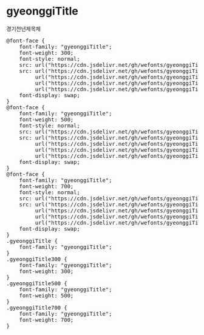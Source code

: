 # gyeonggiTitle
경기천년제목체

<pre>
@font-face {
    font-family: "gyeonggiTitle";
    font-weight: 300;
    font-style: normal;
    src: url("https://cdn.jsdelivr.net/gh/wefonts/gyeonggiTitle/gyeonggiTitle-Light.eot");
    src: url("https://cdn.jsdelivr.net/gh/wefonts/gyeonggiTitle/gyeonggiTitle-Light.eot?#iefix") format("embedded-opentype"),
         url("https://cdn.jsdelivr.net/gh/wefonts/gyeonggiTitle/gyeonggiTitle-Light.woff2") format("woff2"),
         url("https://cdn.jsdelivr.net/gh/wefonts/gyeonggiTitle/gyeonggiTitle-Light.woff") format("woff"),
         url("https://cdn.jsdelivr.net/gh/wefonts/gyeonggiTitle/gyeonggiTitle-Light.ttf") format("truetype");
    font-display: swap;
} 
@font-face {
    font-family: "gyeonggiTitle";
    font-weight: 500;
    font-style: normal;
    src: url("https://cdn.jsdelivr.net/gh/wefonts/gyeonggiTitle/gyeonggiTitle-Medium.eot");
    src: url("https://cdn.jsdelivr.net/gh/wefonts/gyeonggiTitle/gyeonggiTitle-Medium.eot?#iefix") format("embedded-opentype"),
         url("https://cdn.jsdelivr.net/gh/wefonts/gyeonggiTitle/gyeonggiTitle-Medium.woff2") format("woff2"),
         url("https://cdn.jsdelivr.net/gh/wefonts/gyeonggiTitle/gyeonggiTitle-Medium.woff") format("woff"),
         url("https://cdn.jsdelivr.net/gh/wefonts/gyeonggiTitle/gyeonggiTitle-Medium.ttf") format("truetype");
    font-display: swap;
}
@font-face {
    font-family: "gyeonggiTitle";
    font-weight: 700;
    font-style: normal;
    src: url("https://cdn.jsdelivr.net/gh/wefonts/gyeonggiTitle/gyeonggiTitle-Bold.eot");
    src: url("https://cdn.jsdelivr.net/gh/wefonts/gyeonggiTitle/gyeonggiTitle-Bold.eot?#iefix") format("embedded-opentype"),
         url("https://cdn.jsdelivr.net/gh/wefonts/gyeonggiTitle/gyeonggiTitle-Bold.woff2") format("woff2"),
         url("https://cdn.jsdelivr.net/gh/wefonts/gyeonggiTitle/gyeonggiTitle-Bold.woff") format("woff"),
         url("https://cdn.jsdelivr.net/gh/wefonts/gyeonggiTitle/gyeonggiTitle-Bold.ttf") format("truetype");
    font-display: swap;
}
.gyeonggiTitle {
    font-family: "gyeonggiTitle";
}
.gyeonggiTitle300 {
    font-family: "gyeonggiTitle";
    font-weight: 300;
}
.gyeonggiTitle500 {
    font-family: "gyeonggiTitle";
    font-weight: 500;
}
.gyeonggiTitle700 {
    font-family: "gyeonggiTitle";
    font-weight: 700;
}
</pre>
